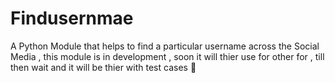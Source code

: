 # Findusernmae
A Python Module that helps to find a particular username across the Social Media , this module is in development , soon it will  thier use for other for , till then wait 
and it will be thier with test cases 🙂
